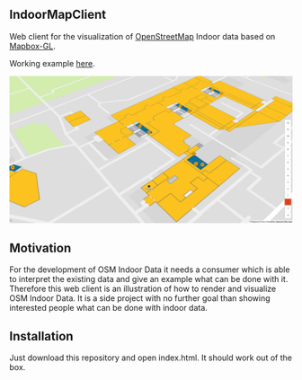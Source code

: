 ## IndoorMapClient

Web client for the visualization of [OpenStreetMap](https://osm.org) Indoor data based on [Mapbox-GL](https://github.com/mapbox/mapbox-gl-js).

Working example [here](https://sebastiansettgast.com/IndoorMapClient/). 

![alt text](./example.png?raw=true "Example")

## Motivation

For the development of OSM Indoor Data it needs a consumer which is able to interpret the existing data and give an example what can be done with it.
Therefore this web client is an illustration of how to render and visualize OSM Indoor Data. It is a side project with no further goal  than showing interested people what can be done with indoor data. 

## Installation

Just download this repository and open index.html. It should work out of the box.



